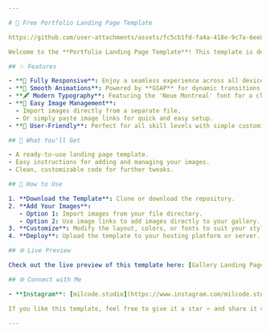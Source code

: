 ```yaml
---

# 📸 Free Portfolio Landing Page Template

https://github.com/user-attachments/assets/fc5cb1fd-fa4a-418e-9c7a-6ee8a2df69eb

Welcome to the **Portfolio Landing Page Template**! This template is designed for photographers, designers, and creatives who want to showcase their work in a sleek, responsive photo gallery.

## ✨ Features

- **🌟 Fully Responsive**: Enjoy a seamless experience across all devices.
- **🎨 Smooth Animations**: Powered by **GSAP** for dynamic transitions.
- **🖋️ Modern Typography**: Featuring the 'Neue Montreal' font for a clean, professional look.
- **📂 Easy Image Management**: 
  - Import images directly from a separate file.
  - Or simply paste image links for quick and easy setup.
- **🔧 User-Friendly**: Perfect for all skill levels with simple customization options.

## 📂 What You'll Get

- A ready-to-use landing page template.
- Easy instructions for adding and managing your images.
- Clean, customizable code for further tweaks.

## 🚀 How to Use

1. **Download the Template**: Clone or download the repository.
2. **Add Your Images**:
   - Option 1: Import images from your file directory.
   - Option 2: Use image links to add images directly to your gallery.
3. **Customize**: Modify the layout, colors, or fonts to suit your style.
4. **Deploy**: Upload the template to your hosting platform or server.

## 🌐 Live Preview

Check out the live preview of this template here: [Gallery Landing Page](https://mohsinech.github.io/Gallery-landing-page/)

## 🌐 Connect with Me

- **Instagram**: [milcode.studio](https://www.instagram.com/milcode.studio/)

If you like this template, feel free to give it a star ⭐ and share it with others! 😊

---
```

